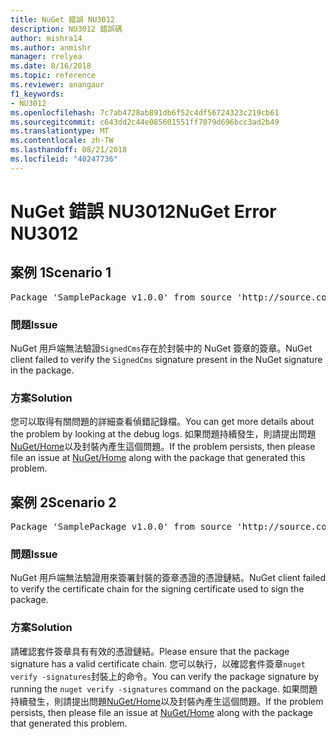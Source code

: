 ```yaml
---
title: NuGet 錯誤 NU3012
description: NU3012 錯誤碼
author: mishra14
ms.author: anmishr
manager: rrelyea
ms.date: 8/16/2018
ms.topic: reference
ms.reviewer: anangaur
f1_keywords:
- NU3012
ms.openlocfilehash: 7c7ab4728ab891db6f52c4df56724323c219cb61
ms.sourcegitcommit: c643dd2c44e085601551ff7079d696bcc3ad2b49
ms.translationtype: MT
ms.contentlocale: zh-TW
ms.lasthandoff: 08/21/2018
ms.locfileid: "40247736"
---
```

# <a name="nuget-error-nu3012"></a><span data-ttu-id="7d12f-103">NuGet 錯誤 NU3012</span><span class="sxs-lookup"><span data-stu-id="7d12f-103">NuGet Error NU3012</span></span>

## <a name="scenario-1"></a><span data-ttu-id="7d12f-104">案例 1</span><span class="sxs-lookup"><span data-stu-id="7d12f-104">Scenario 1</span></span>

<pre>Package 'SamplePackage v1.0.0' from source 'http://source.com/index.json': The primary signature validation failed.</pre>

### <a name="issue"></a><span data-ttu-id="7d12f-105">問題</span><span class="sxs-lookup"><span data-stu-id="7d12f-105">Issue</span></span>

<span data-ttu-id="7d12f-106">NuGet 用戶端無法驗證`SignedCms`存在於封裝中的 NuGet 簽章的簽章。</span><span class="sxs-lookup"><span data-stu-id="7d12f-106">NuGet client failed to verify the `SignedCms` signature present in the NuGet signature in the package.</span></span>


### <a name="solution"></a><span data-ttu-id="7d12f-107">方案</span><span class="sxs-lookup"><span data-stu-id="7d12f-107">Solution</span></span>

<span data-ttu-id="7d12f-108">您可以取得有關問題的詳細查看偵錯記錄檔。</span><span class="sxs-lookup"><span data-stu-id="7d12f-108">You can get more details about the problem by looking at the debug logs.</span></span> <span data-ttu-id="7d12f-109">如果問題持續發生，則請提出問題[NuGet/Home](https://github.com/NuGet/Home/issues)以及封裝內產生這個問題。</span><span class="sxs-lookup"><span data-stu-id="7d12f-109">If the problem persists, then please file an issue at [NuGet/Home](https://github.com/NuGet/Home/issues) along with the package that generated this problem.</span></span>



## <a name="scenario-2"></a><span data-ttu-id="7d12f-110">案例 2</span><span class="sxs-lookup"><span data-stu-id="7d12f-110">Scenario 2</span></span>

<pre>Package 'SamplePackage v1.0.0' from source 'http://source.com/index.json': The primary signature found a chain building issue:  A certificate chain processed, but terminated in a root certificate which is not trusted by the trust provider.</pre>

### <a name="issue"></a><span data-ttu-id="7d12f-111">問題</span><span class="sxs-lookup"><span data-stu-id="7d12f-111">Issue</span></span>

<span data-ttu-id="7d12f-112">NuGet 用戶端無法驗證用來簽署封裝的簽章憑證的憑證鏈結。</span><span class="sxs-lookup"><span data-stu-id="7d12f-112">NuGet client failed to verify the certificate chain for the signing certificate used to sign the package.</span></span>


### <a name="solution"></a><span data-ttu-id="7d12f-113">方案</span><span class="sxs-lookup"><span data-stu-id="7d12f-113">Solution</span></span>

<span data-ttu-id="7d12f-114">請確認套件簽章具有有效的憑證鏈結。</span><span class="sxs-lookup"><span data-stu-id="7d12f-114">Please ensure that the package signature has a valid certificate chain.</span></span> <span data-ttu-id="7d12f-115">您可以執行，以確認套件簽章`nuget verify -signatures`封裝上的命令。</span><span class="sxs-lookup"><span data-stu-id="7d12f-115">You can verify the package signature by running the `nuget verify -signatures` command on the package.</span></span> <span data-ttu-id="7d12f-116">如果問題持續發生，則請提出問題[NuGet/Home](https://github.com/NuGet/Home/issues)以及封裝內產生這個問題。</span><span class="sxs-lookup"><span data-stu-id="7d12f-116">If the problem persists, then please file an issue at [NuGet/Home](https://github.com/NuGet/Home/issues) along with the package that generated this problem.</span></span>


